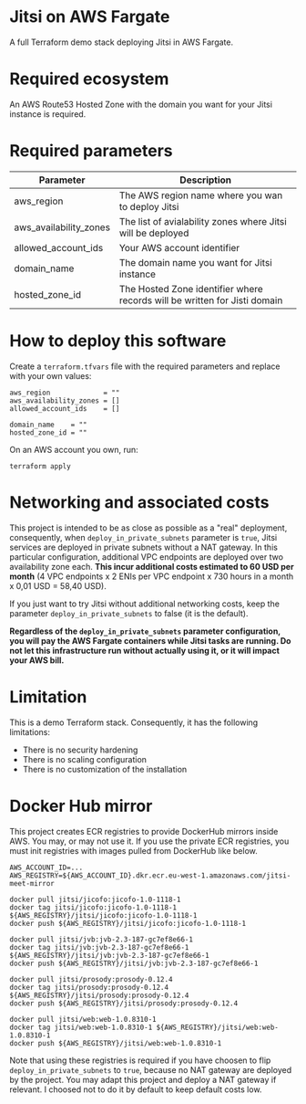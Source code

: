 # Jitsi on AWS Fargate

A full Terraform demo stack deploying Jitsi in AWS Fargate.

# Required ecosystem

An AWS Route53 Hosted Zone with the domain you want for your Jitsi instance is required.

# Required parameters

| Parameter              | Description                                                               |
| ---------------------- | ------------------------------------------------------------------------- |
| aws_region             | The AWS region name where you wan to deploy Jitsi                         |
| aws_availability_zones | The list of avialability zones where Jitsi will be deployed               |
| allowed_account_ids    | Your AWS account identifier                                               |
| domain_name            | The domain name you want for Jitsi instance                               |
| hosted_zone_id         | The Hosted Zone identifier where records will be written for Jisti domain |


# How to deploy this software

Create a `terraform.tfvars` file with the required parameters and replace with your own values:

```
aws_region             = ""
aws_availability_zones = []
allowed_account_ids    = []

domain_name    = ""
hosted_zone_id = ""
```

On an AWS account you own, run:

```
terraform apply
```

# Networking and associated costs

This project is intended to be as close as possible as a "real" deployment, consequently, when `deploy_in_private_subnets` parameter is `true`, Jitsi services are deployed in private subnets without a NAT gateway. In this particular configuration, additional VPC endpoints are deployed over two availability zone each. **This incur additional costs estimated to 60 USD per month** (4 VPC endpoints x 2 ENIs per VPC endpoint x 730 hours in a month x 0,01 USD = 58,40 USD).

If you just want to try Jitsi without additional networking costs, keep the parameter `deploy_in_private_subnets` to false (it is the default).

**Regardless of the `deploy_in_private_subnets` parameter configuration, you will pay the AWS Fargate containers while Jitsi tasks are running. Do not let this infrastructure run without actually using it, or it will impact your AWS bill.**

# Limitation

This is a demo Terraform stack. Consequently, it has the following limitations:

- There is no security hardening
- There is no scaling configuration
- There is no customization of the installation

# Docker Hub mirror

This project creates ECR registries to provide DockerHub mirrors inside AWS. You may, or may not use it. If you use the private ECR registries, you must init registries with images pulled from DockerHub like below.

```shell
AWS_ACCOUNT_ID=...
AWS_REGISTRY=${AWS_ACCOUNT_ID}.dkr.ecr.eu-west-1.amazonaws.com/jitsi-meet-mirror

docker pull jitsi/jicofo:jicofo-1.0-1118-1
docker tag jitsi/jicofo:jicofo-1.0-1118-1 ${AWS_REGISTRY}/jitsi/jicofo:jicofo-1.0-1118-1
docker push ${AWS_REGISTRY}/jitsi/jicofo:jicofo-1.0-1118-1

docker pull jitsi/jvb:jvb-2.3-187-gc7ef8e66-1
docker tag jitsi/jvb:jvb-2.3-187-gc7ef8e66-1 ${AWS_REGISTRY}/jitsi/jvb:jvb-2.3-187-gc7ef8e66-1
docker push ${AWS_REGISTRY}/jitsi/jvb:jvb-2.3-187-gc7ef8e66-1

docker pull jitsi/prosody:prosody-0.12.4
docker tag jitsi/prosody:prosody-0.12.4 ${AWS_REGISTRY}/jitsi/prosody:prosody-0.12.4
docker push ${AWS_REGISTRY}/jitsi/prosody:prosody-0.12.4

docker pull jitsi/web:web-1.0.8310-1
docker tag jitsi/web:web-1.0.8310-1 ${AWS_REGISTRY}/jitsi/web:web-1.0.8310-1
docker push ${AWS_REGISTRY}/jitsi/web:web-1.0.8310-1
```

Note that using these registries is required if you have choosen to flip `deploy_in_private_subnets` to `true`, because no NAT gateway are deployed by the project. You may adapt this project and deploy a NAT gateway if relevant. I choosed not to do it by default to keep default costs low.
